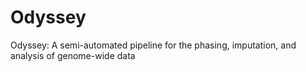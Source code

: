 # Odyssey
Odyssey: A semi-automated pipeline for the phasing, imputation, and analysis of genome-wide data
